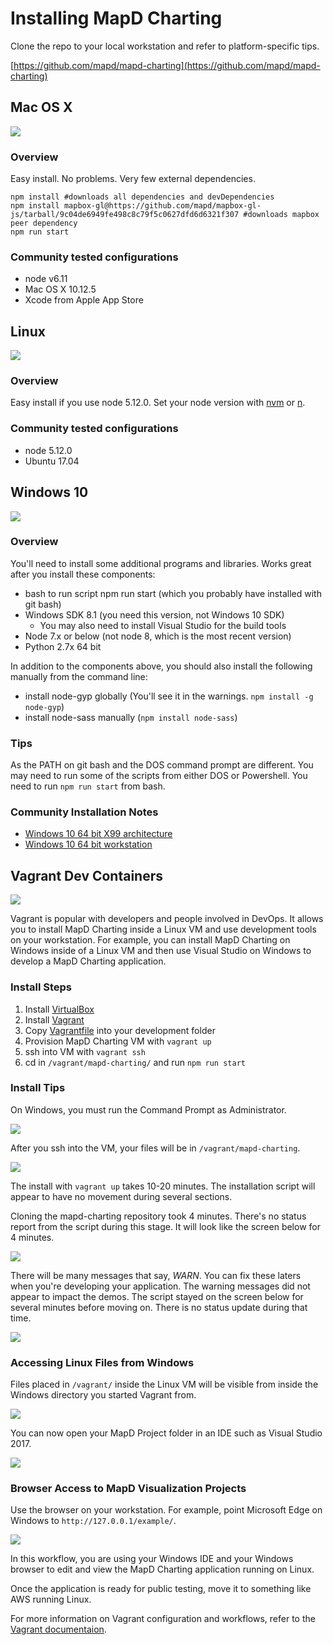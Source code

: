 # Installing MapD Charting

Clone the repo to your local workstation and refer to platform-specific tips.

[https://github.com/mapd/mapd-charting](https://github.com/mapd/mapd-charting)

## Mac OS X
![](img/mac-charting.png)

### Overview

Easy install. No problems. Very few external dependencies.

    npm install #downloads all dependencies and devDependencies
    npm install mapbox-gl@https://github.com/mapd/mapbox-gl-js/tarball/9c04de6949fe498c8c79f5c0627dfd6d6321f307 #downloads mapbox peer dependency
    npm run start

### Community tested configurations

- node v6.11
- Mac OS X 10.12.5
- Xcode from Apple App Store

## Linux

![](img/linux-charting.png)

### Overview

Easy install if you use node 5.12.0. Set your node version with 
[nvm](https://github.com/creationix/nvm/blob/master/README.md) or 
[n](https://github.com/tj/n).

### Community tested configurations

- node 5.12.0
- Ubuntu 17.04

## Windows 10

![](img/windows-charting.png)

### Overview
 You'll need to install some additional programs and libraries. Works great after you install these 
 components:

- bash to run script npm run start (which you probably have installed with git bash)
- Windows SDK 8.1 (you need this version, not Windows 10 SDK)
    - You may also need to install Visual Studio for the build tools
- Node 7.x or below (not node 8, which is the most recent version)
- Python 2.7x 64 bit 

In addition to the components above, you should also install the following manually
from the command line:

- install node-gyp globally (You'll see it in the warnings. `npm install -g node-gyp`)
- install node-sass manually (`npm install node-sass`)

### Tips

As the PATH on git bash and the DOS command prompt are different. You may need to run 
some of the scripts from either DOS or Powershell. You need to run `npm run start` from bash.

### Community Installation Notes

- [Windows 10 64 bit X99 architecture](https://medium.com/@wildcharting/mapd-charting-windows-10-install-adventures-and-tips-efc23359e20c)
- [Windows 10 64 bit workstation](https://medium.com/@wildcharting/mapd-charting-for-interactive-fun-412711a376f0)

## Vagrant Dev Containers

![](img/vagrant-win.png)

Vagrant is popular with developers and people involved in DevOps. It
allows you to install MapD Charting inside a Linux VM and use development
tools on your workstation. For example, you can install MapD Charting on Windows 
inside of a Linux VM and then use Visual Studio on Windows to develop a MapD 
Charting application. 

### Install Steps

1. Install [VirtualBox](https://www.virtualbox.org/wiki/Downloads)
2. Install [Vagrant](https://www.vagrantup.com/downloads.html)
3. Copy [Vagrantfile](https://gist.github.com/codetricity/c5ec02d5d4da605dab23be89d7abc800) into your development folder
4. Provision MapD Charting VM with `vagrant up`
5. ssh into VM with `vagrant ssh`
6. cd in `/vagrant/mapd-charting/` and run `npm run start`

### Install Tips

On Windows, you must run the Command Prompt as Administrator.

![](img/command-prompt.png)

After you ssh into the VM, your files will be in `/vagrant/mapd-charting`.

![](img/vagrant-directory.png)

The install with `vagrant up` takes 10-20 minutes. The installation script will appear to
have no movement during several sections.

Cloning the mapd-charting repository took 4 minutes. There's no status report from the
script during this stage. It will look like the screen below for 4 minutes.

![](img/clone.png)

There will be many messages that say, *WARN*. You can fix these laters when you're 
developing your application. The warning messages did not appear to impact the demos. The script stayed on the screen below for several minutes before moving on. There is no status update 
during that time.

![](img/warn.png)

### Accessing Linux Files from Windows

Files placed in `/vagrant/` inside the Linux VM will be visible from
inside the Windows directory you started Vagrant from.

![](img/windows-files.png)

You can now open your MapD Project folder in an IDE such as 
Visual Studio 2017.

![](img/visual-studio.png)

### Browser Access to MapD Visualization Projects

Use the browser on your workstation. For example, point Microsoft Edge 
on Windows to `http://127.0.0.1/example/`.

![](img/ie.png)

In this workflow, you are using your Windows IDE and your Windows browser to
edit and view the MapD Charting application running on Linux.

Once the application is ready for public testing, move it to something
like AWS running Linux.

For more information on Vagrant configuration and workflows, refer to
the [Vagrant documentaion](https://www.vagrantup.com/docs/index.html).
